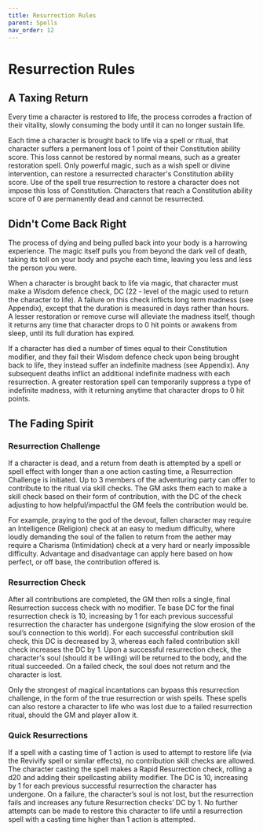 ```yaml
---
title: Resurrection Rules
parent: Spells
nav_order: 12
---
```


# Resurrection Rules

## A Taxing Return
Every time a character is restored to life, the process corrodes a fraction of their vitality, slowly consuming the body until it can no longer sustain life.

Each time a character is brought back to life via a spell or ritual, that character suffers a permanent loss of 1 point of their Constitution ability score. This loss cannot be restored by normal means, such as a greater restoration spell. Only powerful magic, such as a wish spell or divine intervention, can restore a resurrected character's Constitution ability score. Use of the spell true resurrection to restore a character does not impose this loss of Constitution. Characters that reach a Constitution ability score of 0 are permanently dead and cannot be resurrected.

## Didn't Come Back Right
The process of dying and being pulled back into your body is a harrowing experience. The magic itself pulls you from beyond the dark veil of death, taking its toll on your body and psyche each time, leaving you less and less the person you were.

When a character is brought back to life via magic, that character must make a Wisdom defence check, DC (22 - level of the magic used to return the character to life). A failure on this check inflicts long term madness (see Appendix), except that the duration is measured in days rather than hours. A lesser restoration or remove curse will alleviate the madness itself, though it returns any time that character drops to 0 hit points or awakens from sleep, until its full duration has expired.

If a character has died a number of times equal to their Constitution modifier, and they fail their Wisdom defence check upon being brought back to life, they instead suffer an indefinite madness (see Appendix). Any subsequent deaths inflict an additional indefinite madness with each resurrection. A greater restoration spell can temporarily suppress a type of indefinite madness, with it returning anytime that character drops to 0 hit points.

## The Fading Spirit

### Resurrection Challenge
If a character is dead, and a return from death is attempted by a spell or spell effect with longer than a one action casting time, a Resurrection Challenge is initiated. Up to 3 members of the adventuring party can offer to contribute to the ritual via skill checks. The GM asks them each to make a skill check based on their form of contribution, with the DC of the check adjusting to how helpful/impactful the GM feels the contribution would be.

For example, praying to the god of the devout, fallen character may require an Intelligence (Religion) check at an easy to medium difficulty, where loudly demanding the soul of the fallen to return from the aether may require a Charisma (Intimidation) check at a very hard or nearly impossible difficulty. Advantage and disadvantage can apply here based on how perfect, or off base, the contribution offered is.

### Resurrection Check
After all contributions are completed, the GM then rolls a single, final Resurrection success check with no modifier. Te base DC for the final resurrection check is 10, increasing by 1 for each previous successful resurrection the character has undergone (signifying the slow erosion of the soul’s connection to this world). For each successful contribution skill check, this DC is decreased by 3, whereas each failed contribution skill check increases the DC by 1. Upon a successful resurrection check, the character's soul (should it be willing) will be returned to the body, and the ritual succeeded. On a failed check, the soul does
not return and the character is lost.

Only the strongest of magical incantations can bypass this resurrection challenge, in the form of the true resurrection or wish spells. These spells can also restore a character to life who was lost due to a failed resurrection ritual, should the GM and player allow it.

### Quick Resurrections
If a spell with a casting time of 1 action is used to attempt to restore life (via the Revivify spell or similar effects), no contribution skill checks are allowed. The character casting the spell makes a Rapid Resurrection check, rolling a d20 and adding their spellcasting ability modifier. The DC is 10, increasing by 1 for each previous successful resurrection the character has undergone. On a failure, the character’s soul is not lost, but the resurrection fails and increases any future Resurrection checks’ DC by 1. No further attempts can be made to restore this character to life until a resurrection spell with a casting time higher
than 1 action is attempted.
